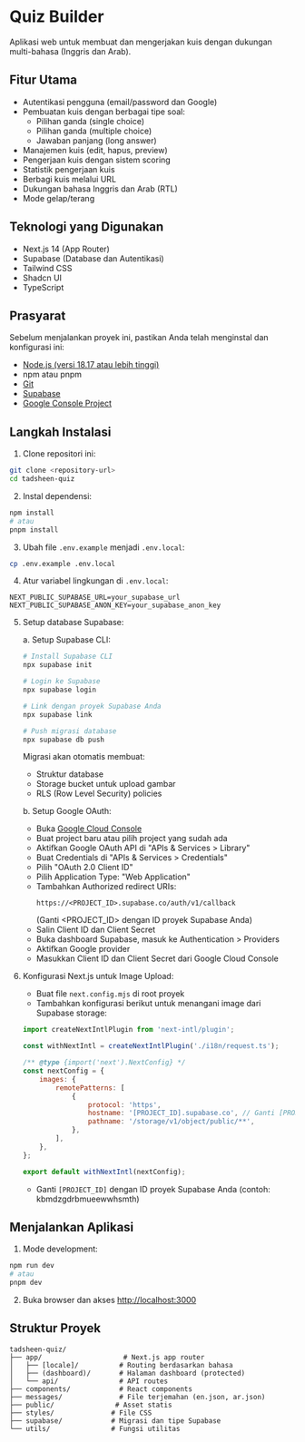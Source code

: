 # Quiz Builder

Aplikasi web untuk membuat dan mengerjakan kuis dengan dukungan multi-bahasa (Inggris dan Arab).

## Fitur Utama

- Autentikasi pengguna (email/password dan Google)
- Pembuatan kuis dengan berbagai tipe soal:
  - Pilihan ganda (single choice)
  - Pilihan ganda (multiple choice)
  - Jawaban panjang (long answer)
- Manajemen kuis (edit, hapus, preview)
- Pengerjaan kuis dengan sistem scoring
- Statistik pengerjaan kuis
- Berbagi kuis melalui URL
- Dukungan bahasa Inggris dan Arab (RTL)
- Mode gelap/terang

## Teknologi yang Digunakan

- Next.js 14 (App Router)
- Supabase (Database dan Autentikasi)
- Tailwind CSS
- Shadcn UI
- TypeScript

## Prasyarat


Sebelum menjalankan proyek ini, pastikan Anda telah menginstal dan konfigurasi ini:

- [Node.js (versi 18.17 atau lebih tinggi)](https://nodejs.org/en/download)
- npm atau pnpm
- [Git](https://git-scm.com/downloads)
- [Supabase](https://supabase.com/docs/guides/getting-started/quickstarts/nextjs)
- [Google Console Project](https://console.cloud.google.com/)

## Langkah Instalasi

1. Clone repositori ini:
```bash
git clone <repository-url>
cd tadsheen-quiz
```

2. Instal dependensi:
```bash
npm install
# atau
pnpm install
```

3. Ubah file `.env.example` menjadi `.env.local`:
```bash
cp .env.example .env.local
```

4. Atur variabel lingkungan di `.env.local`:
```
NEXT_PUBLIC_SUPABASE_URL=your_supabase_url
NEXT_PUBLIC_SUPABASE_ANON_KEY=your_supabase_anon_key
```

5. Setup database Supabase:
   
   a. Setup Supabase CLI:
   ```bash
   # Install Supabase CLI
   npx supabase init
   
   # Login ke Supabase
   npx supabase login
   
   # Link dengan proyek Supabase Anda
   npx supabase link
   
   # Push migrasi database
   npx supabase db push
   ```
   Migrasi akan otomatis membuat:
   - Struktur database
   - Storage bucket untuk upload gambar
   - RLS (Row Level Security) policies
   
   b. Setup Google OAuth:
   - Buka [Google Cloud Console](https://console.cloud.google.com/)
   - Buat project baru atau pilih project yang sudah ada
   - Aktifkan Google OAuth API di "APIs & Services > Library"
   - Buat Credentials di "APIs & Services > Credentials"
   - Pilih "OAuth 2.0 Client ID"
   - Pilih Application Type: "Web Application"
   - Tambahkan Authorized redirect URIs:
     ```
     https://<PROJECT_ID>.supabase.co/auth/v1/callback
     ```
     (Ganti <PROJECT_ID> dengan ID proyek Supabase Anda)
   - Salin Client ID dan Client Secret
   - Buka dashboard Supabase, masuk ke Authentication > Providers
   - Aktifkan Google provider
   - Masukkan Client ID dan Client Secret dari Google Cloud Console

6. Konfigurasi Next.js untuk Image Upload:
   - Buat file `next.config.mjs` di root proyek
   - Tambahkan konfigurasi berikut untuk menangani image dari Supabase storage:
   ```javascript
   import createNextIntlPlugin from 'next-intl/plugin';

   const withNextIntl = createNextIntlPlugin('./i18n/request.ts');

   /** @type {import('next').NextConfig} */
   const nextConfig = {
       images: {
           remotePatterns: [
               {
                   protocol: 'https',
                   hostname: '[PROJECT_ID].supabase.co', // Ganti [PROJECT_ID] dengan ID proyek Supabase Anda
                   pathname: '/storage/v1/object/public/**',
               },
           ],
       },
   };

   export default withNextIntl(nextConfig);
   ```
   - Ganti `[PROJECT_ID]` dengan ID proyek Supabase Anda (contoh: kbmdzgdrbmueewwhsmth)

## Menjalankan Aplikasi

1. Mode development:
```bash
npm run dev
# atau
pnpm dev
```

2. Buka browser dan akses [http://localhost:3000](http://localhost:3000)

## Struktur Proyek

```
tadsheen-quiz/
├── app/                    # Next.js app router
│   ├── [locale]/          # Routing berdasarkan bahasa
│   ├── (dashboard)/       # Halaman dashboard (protected)
│   └── api/               # API routes
├── components/            # React components
├── messages/              # File terjemahan (en.json, ar.json)
├── public/               # Asset statis
├── styles/              # File CSS
├── supabase/            # Migrasi dan tipe Supabase
└── utils/               # Fungsi utilitas
```
